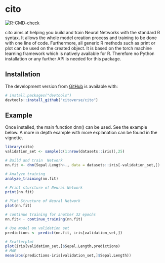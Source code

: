 
<!-- README.md is generated from README.Rmd. Please edit that file -->

# cito

<!-- badges: start -->

[![R-CMD-check](https://github.com/citoverse/cito/workflows/R-CMD-check/badge.svg)](https://github.com/citoverse/cito/actions)
<!-- badges: end -->

cito aims at helping you build and train Neural Networks with the standard R syntax. It allows the whole model creation process and training to be done with one line of code. Furthermore, all generic R methods such as print or  plot can be used on the created object. It is based on the torch machine learning framework which is natively available for R. Therefore no Python installation or any further API is needed for this package. 

## Installation

The development version from [GitHub](https://github.com/) is available with:

``` r
# install.packages("devtools")
devtools::install_github("citoverse/cito")
```

## Example 
Once installed, the main function dnn() can be used. See the example below. A more in depth example with more explanation can be found in the vignette.

``` r
library(cito)
validation_set <- sample(c(1:nrow(datasets::iris)),25)

# Build and train  Network
nn.fit <- dnn(Sepal.Length~., data = datasets::iris[-validation_set,])

# Analyze training 
analyze_training(nn.fit)

# Print sturcture of Neural Network
print(nn.fit)

# Plot Structure of Neural Network 
plot(nn.fit)

# continue training for another 32 epochs
nn.fit< - continue_training(nn.fit) 

# Use model on validation set
predictions <- predict(nn.fit, iris[validation_set,])

# Scatterplot
plot(iris[validation_set,]$Sepal.Length,predictions)
# MAE
mean(abs(predictions-iris[validation_set,]$Sepal.Length))
``` 
